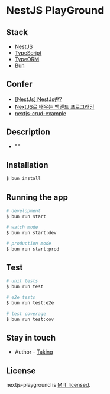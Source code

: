 # NestJS PlayGround

## Stack
- [NestJS](https://nestjs.com/)
- [TypeScript](https://www.typescriptlang.org/)
- [TypeORM](https://docs.nestjs.com/recipes/sql-typeorm)
- [Bun](https://bun.sh/)

## Confer
- [[NestJs] NestJs란?](https://koras02.tistory.com/234)
- [NextJS로 배우는 백엔드 프로그래밍](https://wikidocs.net/book/7059)
- [nextjs-crud-example](https://github.com/monikaja/nestjs-crud-example)

## Description

- ""

## Installation

```bash
$ bun install
```

## Running the app

```bash
# development
$ bun run start

# watch mode
$ bun run start:dev

# production mode
$ bun run start:prod
```

## Test

```bash
# unit tests
$ bun run test

# e2e tests
$ bun run test:e2e

# test coverage
$ bun run test:cov
```

## Stay in touch

- Author - [Taking](https://taking.kr)

## License

nextjs-playground is [MIT licensed](LICENSE).

